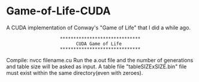 # Game-of-Life-CUDA
A CUDA implementation of Conway's "Game of Life" that I did a while ago. 

                        ******************************
                              CUDA Game of Life 
                        ******************************
Compile: nvcc filename.cu
Run the a.out file and the number of generations and table size will be asked as input.
A table file "tableSIZExSIZE.bin" file must exist within the same directory(even with zeroes).

